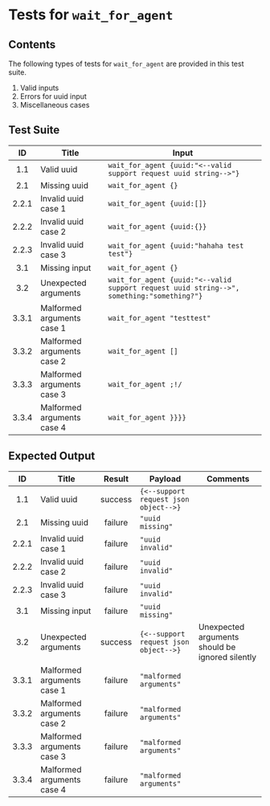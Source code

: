 # Tests for `wait_for_agent`

## Contents
The following types of tests for `wait_for_agent` are provided in this test suite.
  1. Valid inputs
  2. Errors for uuid input
  3. Miscellaneous cases

## Test Suite
| ID    | Title                      | Input                                                                                             |
| :---: | -------------------------- | ------------------------------------------------------------------------------------------------- |
| 1.1   | Valid uuid                 | `wait_for_agent {uuid:"<--valid support request uuid string-->"}`                                 |
| 2.1   | Missing uuid               | `wait_for_agent {}`                                                                               |
| 2.2.1 | Invalid uuid case 1        | `wait_for_agent {uuid:[]}`                                                                        |
| 2.2.2 | Invalid uuid case 2        | `wait_for_agent {uuid:{}}`                                                                        |
| 2.2.3 | Invalid uuid case 3        | `wait_for_agent {uuid:"hahaha test test"}`                                                        |
| 3.1   | Missing input              | `wait_for_agent {}`                                                                               |
| 3.2   | Unexpected arguments       | `wait_for_agent {uuid:"<--valid support request uuid string-->", something:"something?"}`         |
| 3.3.1 | Malformed arguments case 1 | `wait_for_agent "testtest"`                                                                       |
| 3.3.2 | Malformed arguments case 2 | `wait_for_agent []`                                                                               |
| 3.3.3 | Malformed arguments case 3 | `wait_for_agent ;!/`                                                                              |
| 3.3.4 | Malformed arguments case 4 | `wait_for_agent }}}}`                                                                             |

## Expected Output
| ID    | Title                      | Result  | Payload                               | Comments                                        |
| :---: | -------------------------- | :-----: | ------------------------------------- | ----------------------------------------------- |
| 1.1   | Valid uuid                 | success | `{<--support request json object-->}` |                                                 |
| 2.1   | Missing uuid               | failure | `"uuid missing"`                      |                                                 |
| 2.2.1 | Invalid uuid case 1        | failure | `"uuid invalid"`                      |                                                 |
| 2.2.2 | Invalid uuid case 2        | failure | `"uuid invalid"`                      |                                                 |
| 2.2.3 | Invalid uuid case 3        | failure | `"uuid invalid"`                      |                                                 |
| 3.1   | Missing input              | failure | `"uuid missing"`                      |                                                 |
| 3.2   | Unexpected arguments       | success | `{<--support request json object-->}` | Unexpected arguments should be ignored silently |
| 3.3.1 | Malformed arguments case 1 | failure | `"malformed arguments"`               |                                                 |
| 3.3.2 | Malformed arguments case 2 | failure | `"malformed arguments"`               |                                                 |
| 3.3.3 | Malformed arguments case 3 | failure | `"malformed arguments"`               |                                                 |
| 3.3.4 | Malformed arguments case 4 | failure | `"malformed arguments"`               |                                                 |
